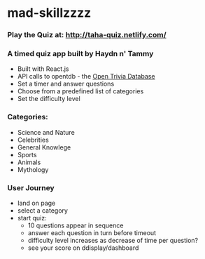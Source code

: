 # mad-skillzzzz

### Play the Quiz at: http://taha-quiz.netlify.com/

### A timed quiz app built by Haydn n' Tammy

* Built with React.js
* API calls to opentdb - the [Open Trivia Database](https://opentdb.com/)
* Set a timer and answer questions
* Choose from a predefined list of categories
* Set the difficulty level

### Categories:

* Science and Nature
* Celebrities
* General Knowlege
* Sports
* Animals
* Mythology

### User Journey

* land on page
* select a category
* start quiz:
  * 10 questions appear in sequence
  * answer each question in turn before timeout
  * difficulty level increases as decrease of time per question?
  * see your score on ddisplay/dashboard
